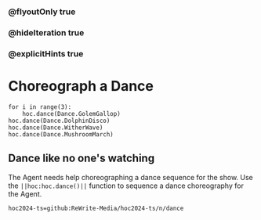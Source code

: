 ### @flyoutOnly true
### @hideIteration true
### @explicitHints true

# Choreograph a Dance

```python-template
for i in range(3):
    hoc.dance(Dance.GolemGallop)
hoc.dance(Dance.DolphinDisco)
hoc.dance(Dance.WitherWave)
hoc.dance(Dance.MushroomMarch)
```

## Dance like no one's watching
The Agent needs help choreographing a dance sequence for the show. Use the ``||hoc:hoc.dance()||`` function to sequence a dance choreography for the Agent.


```package
hoc2024-ts=github:ReWrite-Media/hoc2024-ts/n/dance
```